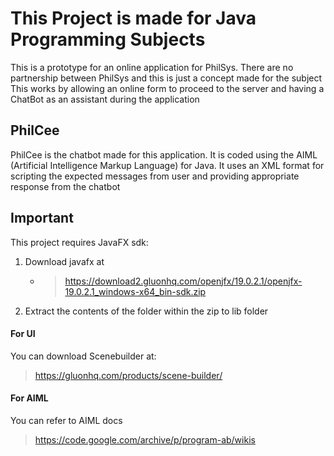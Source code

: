 # This Project is made for Java Programming Subjects

This is a prototype for an online application for PhilSys. 
There are no partnership between PhilSys and this is just a concept made for the subject
This works by allowing an online form to proceed to the server and having a ChatBot as an assistant during the application

## PhilCee
PhilCee is the chatbot made for this application. It is coded using the AIML (Artificial Intelligence Markup Language)
for Java. It uses an XML format for scripting the expected messages from user and providing appropriate response from
the chatbot

## **Important**

This project requires JavaFX sdk:

1. Download javafx at
   - > https://download2.gluonhq.com/openjfx/19.0.2.1/openjfx-19.0.2.1_windows-x64_bin-sdk.zip
2. Extract the contents of the folder within the zip to lib folder

#### **For UI**

You can download Scenebuilder at:

> https://gluonhq.com/products/scene-builder/

#### **For AIML**

You can refer to AIML docs

> https://code.google.com/archive/p/program-ab/wikis
